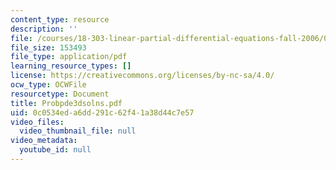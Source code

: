 ```yaml
---
content_type: resource
description: ''
file: /courses/18-303-linear-partial-differential-equations-fall-2006/0c0534eda6dd291c62f41a38d44c7e57_Probpde3dsolns.pdf
file_size: 153493
file_type: application/pdf
learning_resource_types: []
license: https://creativecommons.org/licenses/by-nc-sa/4.0/
ocw_type: OCWFile
resourcetype: Document
title: Probpde3dsolns.pdf
uid: 0c0534ed-a6dd-291c-62f4-1a38d44c7e57
video_files:
  video_thumbnail_file: null
video_metadata:
  youtube_id: null
---
```

